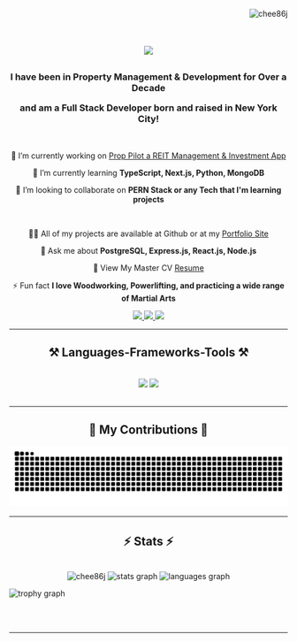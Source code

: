 <p align="right"> <img src="https://komarev.com/ghpvc/?username=chee86j&label=Visitors&color=0e75b6&style=flat" alt="chee86j" /> </p>

<h1 align="center">
    <img src="https://readme-typing-svg.herokuapp.com/?font=Righteous&size=35&center=true&vCenter=true&width=500&height=70&duration=4000&lines=Hi+There!+👋;+I'm+Jeffrey+Chee!;" />
</h1>

<h3 align="center">
    <p>I have been in Property Management & Development for Over a Decade<p/>
      <p>and am a Full Stack Developer born and raised in New York City!</p>
</h3>

<br/>

<div align="center">
  
🔭 I’m currently working on [Prop Pilot a REIT Management & Investment App](https//github.com/chee86j/prop_pilot)

🌱 I’m currently learning **TypeScript, Next.js, Python, MongoDB**

👯 I’m looking to collaborate on **PERN Stack or any Tech that I'm learning projects**

<br/>

👨‍💻 All of my projects are available at Github or at my [Portfolio Site](https://jeffchee-port.onrender.com/)

💬 Ask me about **PostgreSQL, Express.js, React.js, Node.js**

📄 View My Master CV [Resume](https://drive.google.com/file/d/1Dtp5oxi1JjFZlMvSk4v4TBZEenvP0RWb/view?usp=sharing)

⚡ Fun fact **I love Woodworking, Powerlifting, and practicing a wide range of Martial Arts**

</div>

<div align="center"> 
  <a href="mailto:jeffreychee86@gmail.com">
    <img src="https://img.shields.io/badge/Gmail-333333?style=for-the-badge&logo=gmail&logoColor=red" />
  </a>
  <a href="https://www.linkedin.com/in/jeffchee86/" target="_blank">
    <img src="https://img.shields.io/badge/LinkedIn-0077B5?style=for-the-badge&logo=linkedin&logoColor=white" target="_blank" />
  </a>
  <a href="https://jeffchee-port.onrender.com/" target="_blank">
     <img src="https://img.shields.io/badge/Portfolio-FF5722?style=for-the-badge&logo=todoist&logoColor=white" target="_blank" /> 
  </a>
</div>

 <hr/>
 
<h2 align="center">⚒️ Languages-Frameworks-Tools ⚒️</h2>
<br/>
<div align="center">
    <img src="https://skillicons.dev/icons?i=postgresql,express,react,nodejs,bootstrap,html,css,vscode,github,tailwind,git,npm" />
    <img src="https://skillicons.dev/icons?i=mongodb,redux,javascript,typescript,nextjs,python,flask,prisma,sqlite,sequelize,less,postman" /><br>
</div>

<br/>
<hr/>

<div align="center">
  <h2>🐍 My Contributions 🐍</h2>
  <img src="https://github.com/chee86j/chee86j/blob/main/dist/github-contribution-grid-snake-dark.svg?palette=github-dark" alt="GitHub Contribution Grid Snake"/>
</div>

<hr/>

<h2 align="center">⚡ Stats ⚡</h2>
<br>
<div align=center>
  <img width=390 src="https://github-readme-streak-stats.herokuapp.com/?user=chee86j&theme=dark" alt="chee86j" />
  <img src="https://github-readme-stats.vercel.app/api?username=chee86j&hide_title=false&hide_rank=false&show_icons=true&include_all_commits=true&count_private=true&disable_animations=false&theme=react&locale=en&hide_border=false&order=1" height="150" alt="stats graph"  />
  <img src="https://github-readme-stats.vercel.app/api/top-langs?username=chee86j&locale=en&hide_title=false&layout=compact&card_width=320&langs_count=5&theme=tokyonight&hide_border=false&order=2" height="150" alt="languages graph"  />
  <p align="left"> <img src="https://github-profile-trophy.vercel.app?username=chee86j&theme=chalk&column=-1&row=1&margin-w=8&margin-h=8&no-bg=false&no-frame=false&order=4" height="150" alt="trophy graph"  /> </p>
</div>

<br/><br/>

<hr/>

<br/>

